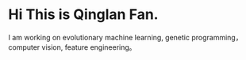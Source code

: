 # Hi This is Qinglan Fan.
I am working on evolutionary machine learning, genetic programming，computer vision, feature engineering。 

